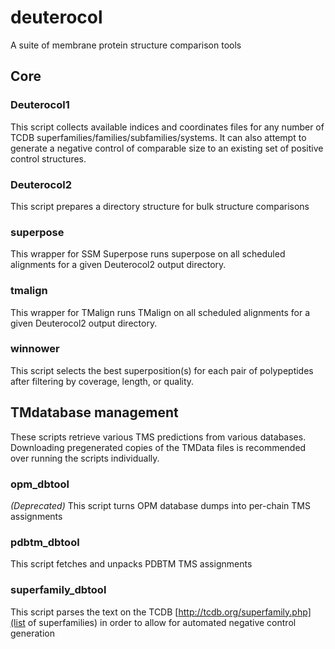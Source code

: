 # deuterocol

A suite of membrane protein structure comparison tools

## Core

### Deuterocol1 ###

This script collects available indices and coordinates files for any number of TCDB superfamilies/families/subfamilies/systems.
It can also attempt to generate a negative control of comparable size to an existing set of positive control structures.

### Deuterocol2 ###

This script prepares a directory structure for bulk structure comparisons


### superpose ###

<!--CITEME-->
This wrapper for SSM Superpose runs superpose on all scheduled alignments for a given Deuterocol2 output directory.

### tmalign ###

This wrapper for TMalign runs TMalign on all scheduled alignments for a given Deuterocol2 output directory.

### winnower ###

This script selects the best superposition(s) for each pair of polypeptides after filtering by coverage, length, or quality.

## TMdatabase management

These scripts retrieve various TMS predictions from various databases.
Downloading pregenerated copies of the TMData files is recommended over running the scripts individually.

### opm\_dbtool ###

*(Deprecated)* This script turns OPM database dumps into per-chain TMS assignments

### pdbtm\_dbtool ###

This script fetches and unpacks PDBTM TMS assignments

### superfamily\_dbtool ###

This script parses the text on the TCDB [http://tcdb.org/superfamily.php](list of superfamilies) in order to allow for automated negative control generation


